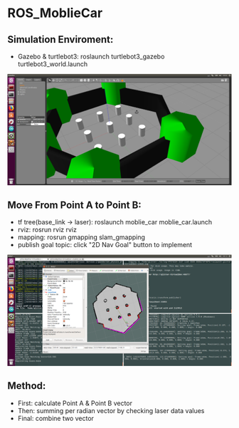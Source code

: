 # ROS_MoblieCar
## Simulation Enviroment:  
* Gazebo & turtlebot3: roslaunch turtlebot3_gazebo turtlebot3_world.launch

![image](https://github.com/glitter2626/ROS_MoblieCar/blob/master/simulation_enviroment.png)

## Move From Point A to Point B:
* tf tree(base_link -> laser): roslaunch moblie_car moblie_car.launch 
* rviz: rosrun rviz rviz
* mapping: rosrun gmapping slam_gmapping
* publish goal topic: click "2D Nav Goal" button to implement 

![image](https://github.com/glitter2626/ROS_MoblieCar/blob/master/rviz_goal.png)

## Method:
* First: calculate Point A & Point B vector  
* Then: summing per radian vector by checking laser data values   
* Final: combine two vector  
